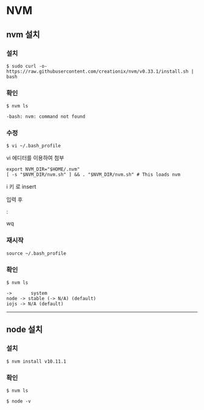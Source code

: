 # NVM



## nvm 설치



### 설치

```
$ sudo curl -o- https://raw.githubusercontent.com/creationix/nvm/v0.33.1/install.sh | bash
```



### 확인

```
$ nvm ls

-bash: nvm: command not found
```



### 수정

```
$ vi ~/.bash_profile
```

vi 에디터를 이용하여 첨부

```
export NVM_DIR="$HOME/.nvm"
[ -s "$NVM_DIR/nvm.sh" ] && . "$NVM_DIR/nvm.sh" # This loads nvm
```

i 키 로 insert

입력 후

:

wq



### 재시작

```
source ~/.bash_profile
```



### 확인

```
$ nvm ls
```

```
->       system
node -> stable (-> N/A) (default)
iojs -> N/A (default)
```





----



## node 설치



### 설치

```
$ nvm install v10.11.1
```



### 확인

```
$ nvm ls
```



```
$ node -v
```

